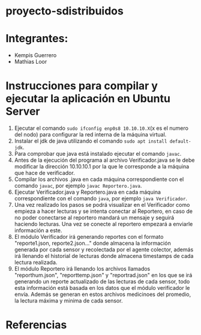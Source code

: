 # proyecto-sdistribuidos
# Integrantes:
* Kempis Guerrero
* Mathias Loor

# Instrucciones para compilar y ejecutar la aplicación en Ubuntu Server
1. Ejecutar el comando `sudo ifconfig enp0s8 10.10.10.X`(x es el numero del nodo) para configurar la red interna de la máquina virtual.
2. Instalar el jdk de java utilizando el comando `sudo apt install default-jdk`.
3. Para comprobar que java está instalado ejecutar el comando `javac`.
4. Antes de la ejecución del programa al archivo Verificador.java se le debe modificar la dirección 10.10.10.1 por la que le corresponde a la máquina que hace de verificador.
5. Compilar los archivos .java en cada máquina correspondiente con el comando `javac`, por ejemplo `javac Reportero.java`.
6. Ejecutar Verificador.java y Reportero.java en cada máquina correspondiente con el comando `java`, por ejemplo `java Verificador`.
7. Una vez realizado los pasos se podrá visualizar en el Verificador como empieza a hacer lecturas y se intenta conectar al Reportero, en caso de no poder conectarse al reportero mandará un mensaje y seguirá haciendo lecturas. Una vez se conecte al reportero empezará a enviarle información a este.
8. El módulo Verificador irá generando reportes con el formato "reporte1.json, reporte2.json..." donde almacena la información generada por cada sensor y recolectada por el agente colector, además irá llenando el historial de lecturas donde almacena timestamps de cada lectura realizada.
9. El módulo Reportero irá llenando los archivos llamados "reporthum.json", "reporttemp.json" y "reportrad.json" en los que se irá generando un reporte actualizado de las lecturas de cada sensor, todo esta información está basada en los datos que el módulo verificador le envía. Además se generan en estos archivos medicinoes del promedio, la lectura máxima y minima de cada sensor.

# Referencias

